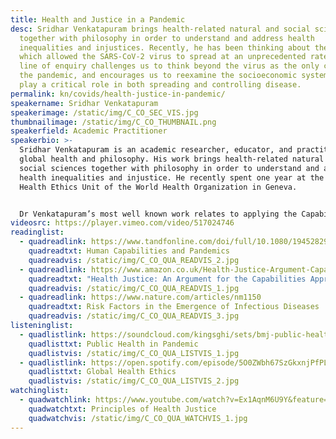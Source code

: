 ```yaml
---
title: Health and Justice in a Pandemic
desc: Sridhar Venkatapuram brings health-related natural and social sciences
  together with philosophy in order to understand and address health
  inequalities and injustices. Recently, he has been thinking about the systems
  which allowed the SARS-CoV-2 virus to spread at an unprecedented rate. This
  line of enquiry challenges us to think beyond the virus as the only cause of
  the pandemic, and encourages us to reexamine the socioeconomic systems which
  play a critical role in both spreading and controlling disease.
permalink: kn/covids/health-justice-in-pandemic/
speakername: Sridhar Venkatapuram
speakerimage: /static/img/C_CO_SEC_VIS.jpg
thumbnailimage: /static/img/C_CO_THUMBNAIL.png
speakerfield: Academic Practitioner
speakerbio: >-
  Sridhar Venkatapuram is an academic researcher, educator, and practitioner in
  global health and philosophy. His work brings health-related natural and
  social sciences together with philosophy in order to understand and address
  health inequalities and injustice. He recently spent one year at the Global
  Health Ethics Unit of the World Health Organization in Geneva.


  Dr Venkatapuram’s most well known work relates to applying the Capabilities Approach to health and health inequalities, particularly the argument for the moral and human right to the capability to be healthy. Health capability, seen as a basic freedom, like other freedoms are socially created and distributed.
videosrc: https://player.vimeo.com/video/517024746
readinglist:
  - quadreadlink: https://www.tandfonline.com/doi/full/10.1080/19452829.2020.1786028
    quadreadtxt: Human Capabilities and Pandemics
    quadreadvis: /static/img/C_CO_QUA_READVIS_2.jpg
  - quadreadlink: https://www.amazon.co.uk/Health-Justice-Argument-Capabilities-Approach/dp/074565035X
    quadreadtxt: "Health Justice: An Argument for the Capabilities Approach "
    quadreadvis: /static/img/C_CO_QUA_READVIS_1.jpg
  - quadreadlink: https://www.nature.com/articles/nm1150
    quadreadtxt: Risk Factors in the Emergence of Infectious Diseases
    quadreadvis: /static/img/C_CO_QUA_READVIS_3.jpg
listeninglist:
  - quadlistlink: https://soundcloud.com/kingsghi/sets/bmj-public-health-covid
    quadlisttxt: Public Health in Pandemic
    quadlistvis: /static/img/C_CO_QUA_LISTVIS_1.jpg
  - quadlistlink: https://open.spotify.com/episode/5O0ZWbh67SzGkxnjPfPLS5?si=DBK6Wuf2Rd-5JSv1VcrHKQ&nd=1
    quadlisttxt: Global Health Ethics
    quadlistvis: /static/img/C_CO_QUA_LISTVIS_2.jpg
watchinglist:
  - quadwatchlink: https://www.youtube.com/watch?v=Ex1AqnM6U9Y&feature=youtu.be&ab_channel=TEDxTalks
    quadwatchtxt: Principles of Health Justice
    quadwatchvis: /static/img/C_CO_QUA_WATCHVIS_1.jpg
---
```

